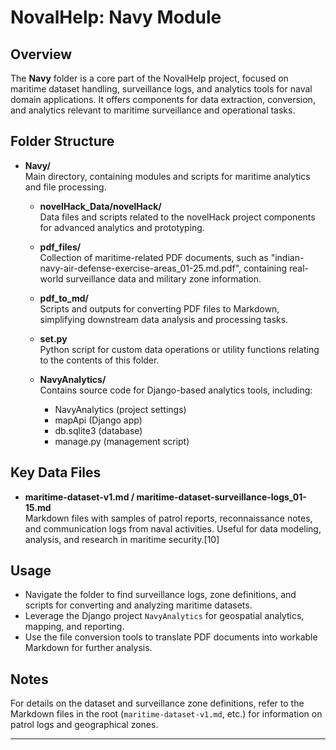 # NovalHelp: Navy Module

## Overview

The **Navy** folder is a core part of the NovalHelp project, focused on maritime dataset handling, surveillance logs, and analytics tools for naval domain applications. It offers components for data extraction, conversion, and analytics relevant to maritime surveillance and operational tasks.

## Folder Structure

- **Navy/**  
  Main directory, containing modules and scripts for maritime analytics and file processing.

  - **novelHack_Data/novelHack/**  
    Data files and scripts related to the novelHack project components for advanced analytics and prototyping.

  - **pdf_files/**  
    Collection of maritime-related PDF documents, such as "indian-navy-air-defense-exercise-areas_01-25.md.pdf", containing real-world surveillance data and military zone information.

  - **pdf_to_md/**  
    Scripts and outputs for converting PDF files to Markdown, simplifying downstream data analysis and processing tasks.

  - **set.py**  
    Python script for custom data operations or utility functions relating to the contents of this folder.

  - **NavyAnalytics/**  
    Contains source code for Django-based analytics tools, including:
    - NavyAnalytics (project settings)
    - mapApi (Django app)
    - db.sqlite3 (database)
    - manage.py (management script)

## Key Data Files

- **maritime-dataset-v1.md / maritime-dataset-surveillance-logs_01-15.md**  
  Markdown files with samples of patrol reports, reconnaissance notes, and communication logs from naval activities. Useful for data modeling, analysis, and research in maritime security.[10]

## Usage

- Navigate the folder to find surveillance logs, zone definitions, and scripts for converting and analyzing maritime datasets.
- Leverage the Django project `NavyAnalytics` for geospatial analytics, mapping, and reporting.
- Use the file conversion tools to translate PDF documents into workable Markdown for further analysis.

## Notes

For details on the dataset and surveillance zone definitions, refer to the Markdown files in the root (`maritime-dataset-v1.md`, etc.) for information on patrol logs and geographical zones.

***

